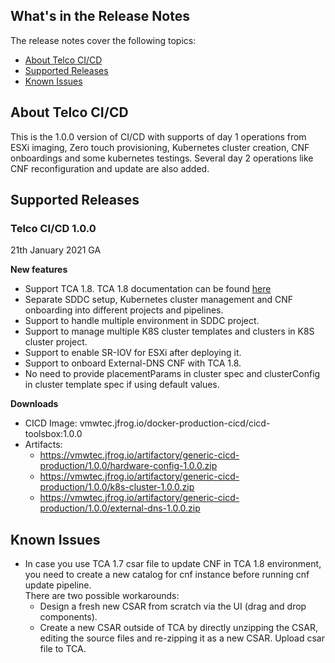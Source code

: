 ## What's in the Release Notes
The release notes cover the following topics:
- [About Telco CI/CD](#about-telco-ci/cd)
- [Supported Releases](#supported-releases)
- [Known Issues](#known-issues)

## About Telco CI/CD
This is the 1.0.0 version of CI/CD with supports of day 1 operations from ESXi imaging, Zero touch provisioning, Kubernetes cluster creation, CNF onboardings and some kubernetes testings.
Several day 2 operations like CNF reconfiguration and update are also added.


## Supported Releases
### Telco CI/CD 1.0.0
21th January 2021 GA

**New features**
- Support TCA 1.8. TCA 1.8 documentation can be found [here](https://docs.vmware.com/en/VMware-Telco-Cloud-Automation/services/rn/VMware-Telco-Cloud-Automation-Release-Notes.html#new-features-2)
- Separate SDDC setup, Kubernetes cluster management and CNF onboarding into different projects and pipelines.
- Support to handle multiple environment in SDDC project.
- Support to manage multiple K8S cluster templates and clusters in K8S cluster project. 
- Support to enable SR-IOV for ESXi after deploying it.
- Support to onboard External-DNS CNF with TCA 1.8.
- No need to provide placementParams in cluster spec and clusterConfig in cluster template spec if using default values. 


**Downloads**
- CICD Image: vmwtec.jfrog.io/docker-production-cicd/cicd-toolsbox:1.0.0
- Artifacts: 
  - https://vmwtec.jfrog.io/artifactory/generic-cicd-production/1.0.0/hardware-config-1.0.0.zip
  - https://vmwtec.jfrog.io/artifactory/generic-cicd-production/1.0.0/k8s-cluster-1.0.0.zip
  - https://vmwtec.jfrog.io/artifactory/generic-cicd-production/1.0.0/external-dns-1.0.0.zip


## Known Issues
- In case you use TCA 1.7 csar file to update CNF in TCA 1.8 environment, you need to create a new catalog for cnf instance before running cnf update pipeline.  
   There are two possible workarounds:
    - Design a fresh new CSAR from scratch via the UI (drag and drop components).
    - Create a new CSAR outside of TCA by directly unzipping the CSAR, editing the source files and re-zipping it as a new CSAR. Upload csar file to TCA.
